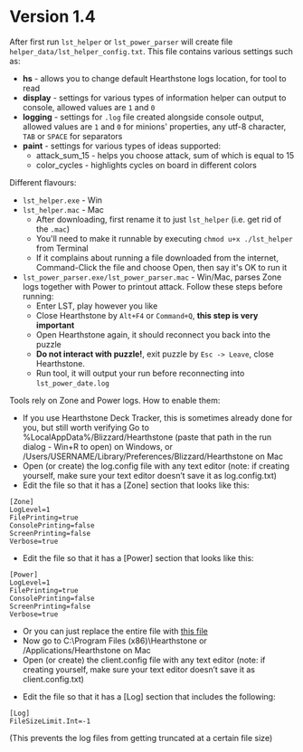 # Version 1.4
After first run `lst_helper` or `lst_power_parser` will create file `helper_data/lst_helper_config.txt`. This file contains various settings such as:
- **hs** - allows you to change default Hearthstone logs location, for tool to read
- **display** - settings for various types of information helper can output to console, allowed values are `1` and `0`
- **logging** - settings for `.log` file created alongside console output, allowed values are `1` and `0` for minions' properties, any utf-8 character, `TAB` or `SPACE` for separators
- **paint** - settings for various types of ideas supported:
  - attack_sum_15 - helps you choose attack, sum of which is equal to 15
  - color_cycles - highlights cycles on board in different colors

Different flavours:
- `lst_helper.exe` - Win
- `lst_helper.mac` - Mac
  - After downloading, first rename it to just `lst_helper` (i.e. get rid of the `.mac`)
  - You'll need to make it runnable by executing `chmod u+x ./lst_helper` from Terminal
  - If it complains about running a file downloaded from the internet, Command-Click the file and choose Open, then say it's OK to run it
- `lst_power_parser.exe/lst_power_parser.mac` - Win/Mac, parses Zone logs together with Power to printout attack. Follow these steps before running:
  - Enter LST, play however you like
  - Close Hearthstone by `Alt+F4` or `Command+Q`, **this step is very important**
  - Open Hearthstone again, it should reconnect you back into the puzzle
  - **Do not interact with puzzle!**, exit puzzle by `Esc -> Leave`, close Hearthstone.
  - Run tool, it will output your run before reconnecting into `lst_power_date.log`

Tools rely on Zone and Power logs.
How to enable them:
- If you use Hearthstone Deck Tracker, this is sometimes already done for you, but still worth verifying
Go to %LocalAppData%/Blizzard/Hearthstone (paste that path in the run dialog - Win+R to open) on Windows, or /Users/USERNAME/Library/Preferences/Blizzard/Hearthstone on Mac
- Open (or create) the log.config file with any text editor (note: if creating yourself, make sure your text editor doesn’t save it as log.config.txt)
- Edit the file so that it has a [Zone] section that looks like this:
```
[Zone]
LogLevel=1
FilePrinting=true
ConsolePrinting=false
ScreenPrinting=false
Verbose=true
```
- Edit the file so that it has a [Power] section that looks like this:
```
[Power]
LogLevel=1
FilePrinting=true
ConsolePrinting=false
ScreenPrinting=false
Verbose=true
```
- Or you can just replace the entire file with [this file](https://gist.githubusercontent.com/IlyaHalsky/024db2ec71a4eabb660adb0cffcf5cb3/raw/1c099885c2d9a204b4910344d456f02d0244d525/log.config)
- Now go to C:\Program Files (x86)\Hearthstone or /Applications/Hearthstone on Mac
- Open (or create) the client.config file with any text editor (note: if creating yourself, make sure your text editor doesn’t save it as client.config.txt)
+ Edit the file so that it has a [Log] section that includes the following:
```
[Log]
FileSizeLimit.Int=-1
```
(This prevents the log files from getting truncated at a certain file size)